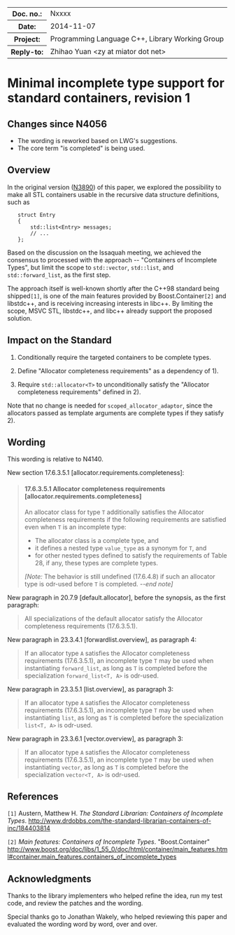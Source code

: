 <!-- maruku -o incomplete.html incomplete.md -->

<style type="text/css">
pre>code { display: block; margin-left: 2em; }
code { white-space: pre-wrap; }
ins { text-decoration: none; font-weight: bold; background-color: #A0FFA0 }
del { text-decoration: line-through; background-color: #FFA0A0 }
</style>

<table><tbody>
<tr><th>Doc. no.:</th>	<td>Nxxxx</td></tr>
<tr><th>Date:</th>	<td>2014-11-07</td></tr>
<tr><th>Project:</th>	<td>Programming Language C++, Library Working Group</td></tr>
<tr><th>Reply-to:</th>	<td>Zhihao Yuan &lt;zy at miator dot net&gt;</td></tr>
</tbody></table>

# Minimal incomplete type support for standard containers, revision 1

## Changes since N4056

- The wording is reworked based on LWG's suggestions.
- The core term "is completed" is being used.

## Overview

In the original version
([N3890](http://www.open-std.org/JTC1/SC22/WG21/docs/papers/2014/n3890.html))
of this paper, we explored the possibility to make all STL containers usable
in the recursive data structure definitions, such as

    struct Entry
    {
        std::list<Entry> messages;
        // ...
    };

Based on the discussion on the Issaquah meeting, we achieved the consensus to
processed with the approach -- "Containers of Incomplete Types", but limit
the scope to `std::vector`, `std::list`, and `std::forward_list`, as the
first step.

The approach itself is well-known shortly
after the C++98 standard being shipped`[1]`, is one of the main features
provided by Boost.Container`[2]` and libstdc++, and is receiving increasing
interests in libc++.  By limiting the scope, MSVC STL, libstdc++, and libc++
already support the proposed solution.


## Impact on the Standard

 1. Conditionally require the targeted containers to be complete types.

 2. Define "Allocator completeness requirements" as a dependency of 1).

 3. Require `std::allocator<T>` to unconditionally satisfy the "Allocator
    completeness requirements" defined in 2).

Note that no change is needed for `scoped_allocator_adaptor`, since the
allocators passed as template arguments are complete types if they satisfy 2).


## Wording

This wording is relative to N4140.

New section 17.6.3.5.1 &#91;allocator.requirements.completeness&#93;:

> #### 17.6.3.5.1 Allocator completeness requirements &#91;allocator.requirements.completeness&#93;
>
> An allocator class for type `T` additionally satisfies
> the Allocator completeness requirements if the following requirements are
> satisfied even when `T` is an incomplete type:
>
>  - The allocator class is a complete type, and
>  - it defines a nested type `value_type` as a synonym for `T`, and
>  - for other nested types defined to satisfy the requirements
>    of Table 28, if any, these types are complete types.
>
> *\[Note:* The behavior is still undefined (17.6.4.8) if such an allocator
> type is odr-used before `T` is completed.
> *--end note\]*

New paragraph in 20.7.9 &#91;default.allocator&#93;, before the synopsis, as
the first paragraph:

> All specializations of the default allocator satisfy the Allocator
> completeness requirements (17.6.3.5.1).

New paragraph in 23.3.4.1 &#91;forwardlist.overview&#93;, as paragraph 4:

> If an allocator type `A` satisfies the Allocator completeness requirements
> (17.6.3.5.1), an incomplete type `T` may be used when instantiating
> `forward_list`, as long as `T` is completed before
> the specialization `forward_list<T, A>` is odr-used.

New paragraph in 23.3.5.1 &#91;list.overview&#93;, as paragraph 3:

> If an allocator type `A` satisfies the Allocator completeness requirements
> (17.6.3.5.1), an incomplete type `T` may be used when instantiating
> `list`, as long as `T` is completed before
> the specialization `list<T, A>` is odr-used.

New paragraph in 23.3.6.1 &#91;vector.overview&#93;, as paragraph 3:

> If an allocator type `A` satisfies the Allocator completeness requirements
> (17.6.3.5.1), an incomplete type `T` may be used when instantiating
> `vector`, as long as `T` is completed before
> the specialization `vector<T, A>` is odr-used.

## References

`[1]` Austern, Matthew H.  _The Standard Librarian: Containers of Incomplete
      Types_.
      <http://www.drdobbs.com/the-standard-librarian-containers-of-inc/184403814>

`[2]` _Main features: Containers of Incomplete Types_.
      "Boost.Container"
      <http://www.boost.org/doc/libs/1_55_0/doc/html/container/main_features.html#container.main_features.containers_of_incomplete_types>


## Acknowledgments

Thanks to the library implementers who helped refine the idea, run my
test code, and review the patches and the wording.

Special thanks go to Jonathan Wakely, who helped reviewing this paper
and evaluated the wording word by word, over and over.
